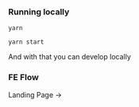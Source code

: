 ### Running locally

`yarn `

`yarn start`

And with that you can develop locally

### FE Flow

Landing Page -> 
